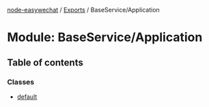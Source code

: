 [node-easywechat](../README.md) / [Exports](../modules.md) / BaseService/Application

# Module: BaseService/Application

## Table of contents

### Classes

- [default](../classes/BaseService_Application.default.md)
